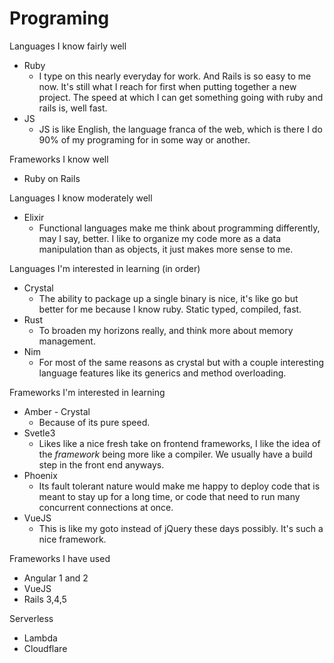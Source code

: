 # Programing

Languages I know fairly well
* Ruby
  * I type on this nearly everyday for work. And Rails is so easy to me now. It's still what I reach for first when putting together a new project. The speed at which I can get something going with ruby and rails is, well fast.
* JS
  * JS is like English, the language franca of the web, which is there I do 90% of my programing for in some way or another.

Frameworks I know well
* Ruby on Rails

Languages I know moderately well
* Elixir
  * Functional languages make me think about programming differently, may I say, better. I like to organize my code more as a data manipulation than as objects, it just makes more sense to me.

Languages I'm interested in learning (in order)
* Crystal
  * The ability to package up a single binary is nice, it's like go but better for me because I know ruby. Static typed, compiled, fast.
* Rust
  * To broaden my horizons really, and think more about memory management.
* Nim
  * For most of the same reasons as crystal but with a couple interesting language features like its generics and method overloading.

Frameworks I'm interested in learning
* Amber - Crystal
  * Because of its pure speed.
* Svetle3
  * Likes like a nice fresh take on frontend frameworks, I like the idea of the _framework_ being more like a compiler. We usually have a build step in the front end anyways.
* Phoenix
  * Its fault tolerant nature would make me happy to deploy code that is meant to stay up for a long time, or code that need to run many concurrent connections at once.
* VueJS
  * This is like my goto instead of jQuery these days possibly. It's such a nice framework.

Frameworks I have used
* Angular 1 and 2
* VueJS
* Rails 3,4,5

Serverless
- Lambda
- Cloudflare